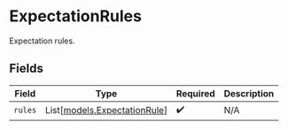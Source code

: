 # ExpectationRules

Expectation rules.


## Fields

| Field                                                        | Type                                                         | Required                                                     | Description                                                  |
| ------------------------------------------------------------ | ------------------------------------------------------------ | ------------------------------------------------------------ | ------------------------------------------------------------ |
| `rules`                                                      | List[[models.ExpectationRule](../models/expectationrule.md)] | :heavy_check_mark:                                           | N/A                                                          |